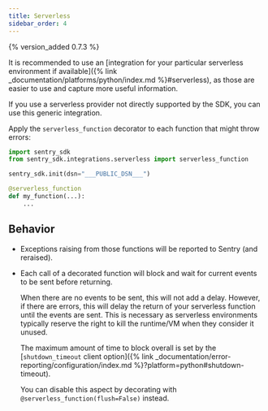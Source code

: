 ```yaml
---
title: Serverless
sidebar_order: 4
---
```


{% version_added 0.7.3 %}

<!-- WIZARD -->
It is recommended to use an [integration for your particular serverless environment if available]({% link _documentation/platforms/python/index.md %}#serverless), as those are easier to use and capture more useful information.

If you use a serverless provider not directly supported by the SDK, you can use this generic integration.

Apply the `serverless_function` decorator to each function that might throw errors:

```python
import sentry_sdk
from sentry_sdk.integrations.serverless import serverless_function

sentry_sdk.init(dsn="___PUBLIC_DSN___")

@serverless_function
def my_function(...):
    ...
```
<!-- TODO-ADD-VERIFICATION-EXAMPLE -->
<!-- ENDWIZARD -->

## Behavior

* Exceptions raising from those functions will be reported to Sentry (and reraised).

* Each call of a decorated function will block and wait for current events to be sent before returning.

  When there are no events to be sent, this will not add a delay. However, if there are errors, this will delay the return of your serverless function until the events are sent. This is necessary as serverless environments typically reserve the right to kill the runtime/VM when they consider it unused.

  The maximum amount of time to block overall is set by the [`shutdown_timeout` client option]({% link _documentation/error-reporting/configuration/index.md %}?platform=python#shutdown-timeout).

  You can disable this aspect by decorating with `@serverless_function(flush=False)` instead.
